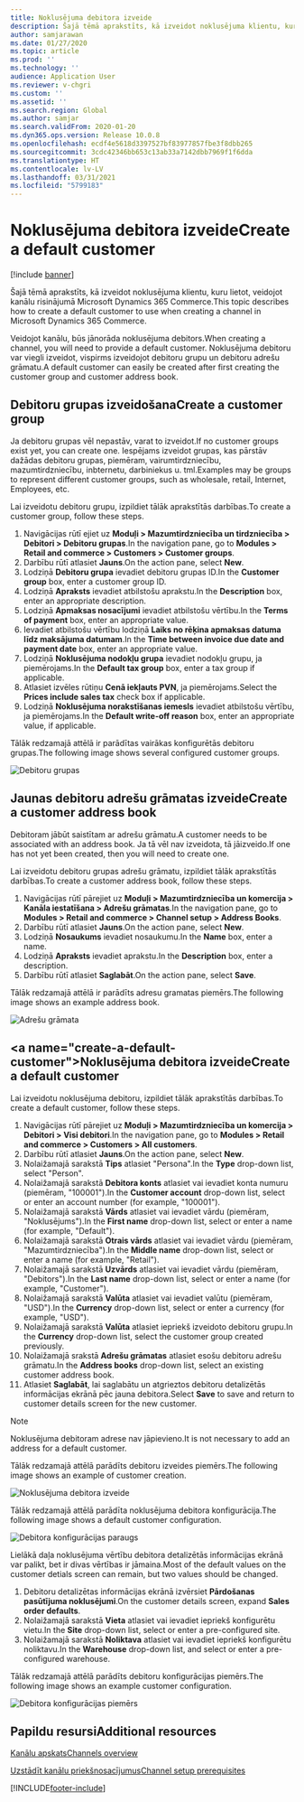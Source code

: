 ```yaml
---
title: Noklusējuma debitora izveide
description: Šajā tēmā aprakstīts, kā izveidot noklusējuma klientu, kuru lietot, veidojot kanālu risinājumā Microsoft Dynamics 365 Commerce.
author: samjarawan
ms.date: 01/27/2020
ms.topic: article
ms.prod: ''
ms.technology: ''
audience: Application User
ms.reviewer: v-chgri
ms.custom: ''
ms.assetid: ''
ms.search.region: Global
ms.author: samjar
ms.search.validFrom: 2020-01-20
ms.dyn365.ops.version: Release 10.0.8
ms.openlocfilehash: ecdf4e5618d3397527bf83977857fbe3f8dbb265
ms.sourcegitcommit: 3cdc42346bb653c13ab33a7142dbb7969f1f6dda
ms.translationtype: HT
ms.contentlocale: lv-LV
ms.lasthandoff: 03/31/2021
ms.locfileid: "5799183"
---
```

# <a name="create-a-default-customer"></a><span data-ttu-id="3d83f-103">Noklusējuma debitora izveide</span><span class="sxs-lookup"><span data-stu-id="3d83f-103">Create a default customer</span></span>

[!include [banner](includes/banner.md)]

<span data-ttu-id="3d83f-104">Šajā tēmā aprakstīts, kā izveidot noklusējuma klientu, kuru lietot, veidojot kanālu risinājumā Microsoft Dynamics 365 Commerce.</span><span class="sxs-lookup"><span data-stu-id="3d83f-104">This topic describes how to create a default customer to use when creating a channel in Microsoft Dynamics 365 Commerce.</span></span>

<span data-ttu-id="3d83f-105">Veidojot kanālu, būs jānorāda noklusējuma debitors.</span><span class="sxs-lookup"><span data-stu-id="3d83f-105">When creating a channel, you will need to provide a default customer.</span></span> <span data-ttu-id="3d83f-106">Noklusējuma debitoru var viegli izveidot, vispirms izveidojot debitoru grupu un debitoru adrešu grāmatu.</span><span class="sxs-lookup"><span data-stu-id="3d83f-106">A default customer can easily be created after first creating the customer group and customer address book.</span></span>

## <a name="create-a-customer-group"></a><span data-ttu-id="3d83f-107">Debitoru grupas izveidošana</span><span class="sxs-lookup"><span data-stu-id="3d83f-107">Create a customer group</span></span>

<span data-ttu-id="3d83f-108">Ja debitoru grupas vēl nepastāv, varat to izveidot.</span><span class="sxs-lookup"><span data-stu-id="3d83f-108">If no customer groups exist yet, you can create one.</span></span> <span data-ttu-id="3d83f-109">Iespējams izveidot grupas, kas pārstāv dažādas debitoru grupas, piemēram, vairumtirdzniecību, mazumtirdzniecību, inbternetu, darbiniekus u. tml.</span><span class="sxs-lookup"><span data-stu-id="3d83f-109">Examples may be groups to represent different customer groups, such as wholesale, retail, Internet, Employees, etc.</span></span>

<span data-ttu-id="3d83f-110">Lai izveidotu debitoru grupu, izpildiet tālāk aprakstītās darbības.</span><span class="sxs-lookup"><span data-stu-id="3d83f-110">To create a customer group, follow these steps.</span></span>

1. <span data-ttu-id="3d83f-111">Navigācijas rūtī ejiet uz **Moduļi \> Mazumtirdzniecība un tirdzniecība \> Debitori \> Debitoru grupas**.</span><span class="sxs-lookup"><span data-stu-id="3d83f-111">In the navigation pane, go to **Modules \> Retail and commerce \> Customers \> Customer groups**.</span></span>
1. <span data-ttu-id="3d83f-112">Darbību rūtī atlasiet **Jauns**.</span><span class="sxs-lookup"><span data-stu-id="3d83f-112">On the action pane, select **New**.</span></span>
1. <span data-ttu-id="3d83f-113">Lodziņā **Debitoru grupa** ievadiet debitoru grupas ID.</span><span class="sxs-lookup"><span data-stu-id="3d83f-113">In the **Customer group** box, enter a customer group ID.</span></span>
1. <span data-ttu-id="3d83f-114">Lodziņā **Apraksts** ievadiet atbilstošu aprakstu.</span><span class="sxs-lookup"><span data-stu-id="3d83f-114">In the **Description** box, enter an appropriate description.</span></span>
1. <span data-ttu-id="3d83f-115">Lodziņā **Apmaksas nosacījumi** ievadiet atbilstošu vērtību.</span><span class="sxs-lookup"><span data-stu-id="3d83f-115">In the **Terms of payment** box, enter an appropriate value.</span></span>
1. <span data-ttu-id="3d83f-116">Ievadiet atbilstošu vērtību lodziņā **Laiks no rēķina apmaksas datuma līdz maksājuma datumam**.</span><span class="sxs-lookup"><span data-stu-id="3d83f-116">In the **Time between invoice due date and payment date** box, enter an appropriate value.</span></span>
1. <span data-ttu-id="3d83f-117">Lodziņā **Noklusējuma nodokļu grupa** ievadiet nodokļu grupu, ja piemērojams.</span><span class="sxs-lookup"><span data-stu-id="3d83f-117">In the **Default tax group** box, enter a tax group if applicable.</span></span>
1. <span data-ttu-id="3d83f-118">Atlasiet izvēles rūtiņu **Cenā iekļauts PVN**, ja piemērojams.</span><span class="sxs-lookup"><span data-stu-id="3d83f-118">Select the **Prices include sales tax** check box if applicable.</span></span>
1. <span data-ttu-id="3d83f-119">Lodziņā **Noklusējuma norakstīšanas iemesls** ievadiet atbilstošu vērtību, ja piemērojams.</span><span class="sxs-lookup"><span data-stu-id="3d83f-119">In the **Default write-off reason** box, enter an appropriate value, if applicable.</span></span>

<span data-ttu-id="3d83f-120">Tālāk redzamajā attēlā ir parādītas vairākas konfigurētās debitoru grupas.</span><span class="sxs-lookup"><span data-stu-id="3d83f-120">The following image shows several configured customer groups.</span></span>

![Debitoru grupas](media/customer-groups.png)

## <a name="create-a-customer-address-book"></a><span data-ttu-id="3d83f-122">Jaunas debitoru adrešu grāmatas izveide</span><span class="sxs-lookup"><span data-stu-id="3d83f-122">Create a customer address book</span></span>

<span data-ttu-id="3d83f-123">Debitoram jābūt saistītam ar adrešu grāmatu.</span><span class="sxs-lookup"><span data-stu-id="3d83f-123">A customer needs to be associated with an address book.</span></span> <span data-ttu-id="3d83f-124">Ja tā vēl nav izveidota, tā jāizveido.</span><span class="sxs-lookup"><span data-stu-id="3d83f-124">If one has not yet been created, then you will need to create one.</span></span>

<span data-ttu-id="3d83f-125">Lai izveidotu debitoru grupas adrešu grāmatu, izpildiet tālāk aprakstītās darbības.</span><span class="sxs-lookup"><span data-stu-id="3d83f-125">To create a customer address book, follow these steps.</span></span>

1. <span data-ttu-id="3d83f-126">Navigācijas rūtī pārejiet uz **Moduļi \> Mazumtirdzniecība un komercija \> Kanāla iestatīšana \> Adrešu grāmatas**.</span><span class="sxs-lookup"><span data-stu-id="3d83f-126">In the navigation pane, go to **Modules \> Retail and commerce \> Channel setup \> Address Books**.</span></span>
1. <span data-ttu-id="3d83f-127">Darbību rūtī atlasiet **Jauns**.</span><span class="sxs-lookup"><span data-stu-id="3d83f-127">On the action pane, select **New**.</span></span>
1. <span data-ttu-id="3d83f-128">Lodziņā **Nosaukums** ievadiet nosaukumu.</span><span class="sxs-lookup"><span data-stu-id="3d83f-128">In the **Name** box, enter a name.</span></span>
1. <span data-ttu-id="3d83f-129">Lodziņā **Apraksts** ievadiet aprakstu.</span><span class="sxs-lookup"><span data-stu-id="3d83f-129">In the **Description** box, enter a description.</span></span>
1. <span data-ttu-id="3d83f-130">Darbību rūtī atlasiet **Saglabāt**.</span><span class="sxs-lookup"><span data-stu-id="3d83f-130">On the action pane, select **Save**.</span></span>

<span data-ttu-id="3d83f-131">Tālāk redzamajā attēlā ir parādīts adresu gramatas piemērs.</span><span class="sxs-lookup"><span data-stu-id="3d83f-131">The following image shows an example address book.</span></span>

![Adrešu grāmata](media/address-book.png)

## <a name="create-a-default-customer&quot;></a><span data-ttu-id=&quot;3d83f-133&quot;>Noklusējuma debitora izveide</span><span class=&quot;sxs-lookup&quot;><span data-stu-id=&quot;3d83f-133&quot;>Create a default customer</span></span>

<span data-ttu-id=&quot;3d83f-134&quot;>Lai izveidotu noklusējuma debitoru, izpildiet tālāk aprakstītās darbības.</span><span class=&quot;sxs-lookup&quot;><span data-stu-id=&quot;3d83f-134&quot;>To create a default customer, follow these steps.</span></span>

1. <span data-ttu-id=&quot;3d83f-135&quot;>Navigācijas rūtī pārejiet uz **Moduļi \> Mazumtirdzniecība un komercija \> Debitori \> Visi debitori**.</span><span class=&quot;sxs-lookup&quot;><span data-stu-id=&quot;3d83f-135&quot;>In the navigation pane, go to **Modules \> Retail and commerce \> Customers \> All customers**.</span></span>
1. <span data-ttu-id=&quot;3d83f-136&quot;>Darbību rūtī atlasiet **Jauns**.</span><span class=&quot;sxs-lookup&quot;><span data-stu-id=&quot;3d83f-136&quot;>On the action pane, select **New**.</span></span>
1. <span data-ttu-id=&quot;3d83f-137&quot;>Nolaižamajā sarakstā **Tips** atlasiet &quot;Persona&quot;.</span><span class=&quot;sxs-lookup&quot;><span data-stu-id=&quot;3d83f-137&quot;>In the **Type** drop-down list, select &quot;Person&quot;.</span></span>
1. <span data-ttu-id=&quot;3d83f-138&quot;>Nolaižamajā sarakstā **Debitora konts** atlasiet vai ievadiet konta numuru (piemēram, &quot;100001").</span><span class="sxs-lookup"><span data-stu-id="3d83f-138">In the **Customer account** drop-down list, select or enter an account number (for example, "100001").</span></span>
1. <span data-ttu-id="3d83f-139">Nolaižamajā sarakstā **Vārds** atlasiet vai ievadiet vārdu (piemēram, "Noklusējums").</span><span class="sxs-lookup"><span data-stu-id="3d83f-139">In the **First name** drop-down list, select or enter a name (for example, "Default").</span></span>
1. <span data-ttu-id="3d83f-140">Nolaižamajā sarakstā **Otrais vārds** atlasiet vai ievadiet vārdu (piemēram, "Mazumtirdzniecība").</span><span class="sxs-lookup"><span data-stu-id="3d83f-140">In the **Middle name** drop-down list, select or enter a name (for example, "Retail").</span></span>
1. <span data-ttu-id="3d83f-141">Nolaižamajā sarakstā **Uzvārds** atlasiet vai ievadiet vārdu (piemēram, "Debitors").</span><span class="sxs-lookup"><span data-stu-id="3d83f-141">In the **Last name** drop-down list, select or enter a name (for example, "Customer").</span></span>
1. <span data-ttu-id="3d83f-142">Nolaižamajā sarakstā **Valūta** atlasiet vai ievadiet valūtu (piemēram, "USD").</span><span class="sxs-lookup"><span data-stu-id="3d83f-142">In the **Currency** drop-down list, select or enter a currency (for example, "USD").</span></span>
1. <span data-ttu-id="3d83f-143">Nolaižamajā sarakstā **Valūta** atlasiet iepriekš izveidoto debitoru grupu.</span><span class="sxs-lookup"><span data-stu-id="3d83f-143">In the **Currency** drop-down list, select the customer group created previously.</span></span>
1. <span data-ttu-id="3d83f-144">Nolaižamajā srakstā **Adrešu grāmatas**  atlasiet esošu debitoru adrešu grāmatu.</span><span class="sxs-lookup"><span data-stu-id="3d83f-144">In the **Address books**  drop-down list, select an existing customer address book.</span></span>
1. <span data-ttu-id="3d83f-145">Atlasiet **Saglabāt**, lai saglabātu un atgrieztos debitoru detalizētās informācijas ekrānā pēc jauna debitora.</span><span class="sxs-lookup"><span data-stu-id="3d83f-145">Select **Save** to save and return to customer details screen for the new customer.</span></span>

> [!NOTE]
> <span data-ttu-id="3d83f-146">Noklusējuma debitoram adrese nav jāpievieno.</span><span class="sxs-lookup"><span data-stu-id="3d83f-146">It is not necessary to add an address for a default customer.</span></span>

<span data-ttu-id="3d83f-147">Tālāk redzamajā attēlā parādīts debitoru izveides piemērs.</span><span class="sxs-lookup"><span data-stu-id="3d83f-147">The following image shows an example of customer creation.</span></span>

![Noklusējuma debitora izveide](media/default-customer-creation.png)

<span data-ttu-id="3d83f-149">Tālāk redzamajā attēlā parādīta noklusējuma debitora konfigurācija.</span><span class="sxs-lookup"><span data-stu-id="3d83f-149">The following image shows a default customer configuration.</span></span>

![Debitora konfigurācijas paraugs](media/default-customer-configuration1.png)

<span data-ttu-id="3d83f-151">Lielākā daļa noklusējuma vērtību debitora detalizētās informācijas ekrānā var palikt, bet ir divas vērtības ir jāmaina.</span><span class="sxs-lookup"><span data-stu-id="3d83f-151">Most of the default values on the customer detials screen can remain, but two values should be changed.</span></span>

1. <span data-ttu-id="3d83f-152">Debitoru detalizētas informācijas ekrānā izvērsiet **Pārdošanas pasūtījuma noklusējumi**.</span><span class="sxs-lookup"><span data-stu-id="3d83f-152">On the customer details screen, expand **Sales order defaults**.</span></span>
1. <span data-ttu-id="3d83f-153">Nolaižamajā sarakstā **Vieta** atlasiet vai ievadiet iepriekš konfigurētu vietu.</span><span class="sxs-lookup"><span data-stu-id="3d83f-153">In the **Site** drop-down list, select or enter a pre-configured site.</span></span>
1. <span data-ttu-id="3d83f-154">Nolaižamajā sarakstā **Noliktava** atlasiet vai ievadiet iepriekš konfigurētu noliktavu.</span><span class="sxs-lookup"><span data-stu-id="3d83f-154">In the **Warehouse** drop-down list, and select or enter a pre-configured warehouse.</span></span>

<span data-ttu-id="3d83f-155">Tālāk redzamajā attēlā parādīts debitoru konfigurācijas piemērs.</span><span class="sxs-lookup"><span data-stu-id="3d83f-155">The following image shows an example customer configuration.</span></span>

![Debitora konfigurācijas piemērs](media/default-customer-configuration2.png)

## <a name="additional-resources"></a><span data-ttu-id="3d83f-157">Papildu resursi</span><span class="sxs-lookup"><span data-stu-id="3d83f-157">Additional resources</span></span>

[<span data-ttu-id="3d83f-158">Kanālu apskats</span><span class="sxs-lookup"><span data-stu-id="3d83f-158">Channels overview</span></span>](channels-overview.md)

[<span data-ttu-id="3d83f-159">Uzstādīt kanālu priekšnosacījumus</span><span class="sxs-lookup"><span data-stu-id="3d83f-159">Channel setup prerequisites</span></span>](channels-prerequisites.md)


[!INCLUDE[footer-include](../includes/footer-banner.md)]
